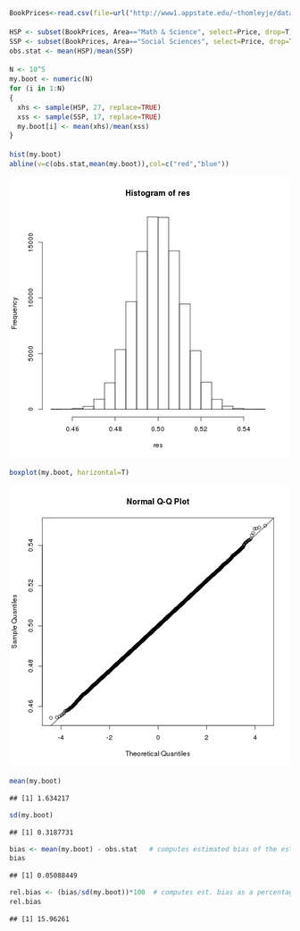
```r
BookPrices<-read.csv(file=url("http://www1.appstate.edu/~thomleyje/data-files/BookPrices.csv"))

HSP <- subset(BookPrices, Area=="Math & Science", select=Price, drop=T)
SSP <- subset(BookPrices, Area=="Social Sciences", select=Price, drop=T)
obs.stat <- mean(HSP)/mean(SSP)

N <- 10^5
my.boot <- numeric(N)
for (i in 1:N)
{
  xhs <- sample(HSP, 27, replace=TRUE) 
  xss <- sample(SSP, 17, replace=TRUE) 
  my.boot[i] <- mean(xhs)/mean(xss)
}

hist(my.boot)
abline(v=c(obs.stat,mean(my.boot)),col=c("red","blue"))
```

![plot of chunk unnamed-chunk-1](figure/unnamed-chunk-1-1.png) 

```r
boxplot(my.boot, horizontal=T)
```

![plot of chunk unnamed-chunk-1](figure/unnamed-chunk-1-2.png) 

```r
mean(my.boot)
```

```
## [1] 1.634217
```

```r
sd(my.boot)
```

```
## [1] 0.3187731
```

```r
bias <- mean(my.boot) - obs.stat   # computes estimated bias of the estimator
bias                                
```

```
## [1] 0.05088449
```

```r
rel.bias <- (bias/sd(my.boot))*100  # computes est. bias as a percentage of SE
rel.bias
```

```
## [1] 15.96261
```
